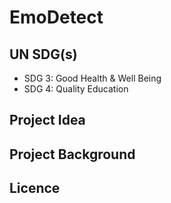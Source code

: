 # EmoDetect

## UN SDG(s)
- SDG 3: Good Health & Well Being
- SDG 4: Quality Education

## Project Idea 

## Project Background 

## Licence
